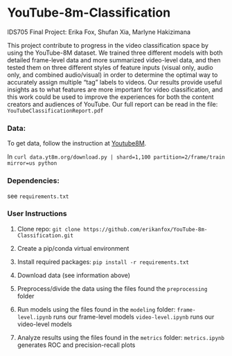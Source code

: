 # YouTube-8m-Classification
IDS705 Final Project: Erika Fox, Shufan Xia, Marlyne Hakizimana

This project contribute to progress in the video classification space by using the YouTube-8M dataset. We trained three different models with both detailed frame-level data and more summarized video-level data, and then tested them on three different styles of feature inputs (visual only, audio only, and combined audio/visual) in order to determine the optimal way to accurately assign multiple “tag” labels to videos. Our results provide useful insights as to what features are more important for video classification, and this work could be used to improve the experiences for both the content creators and audiences of YouTube. Our full report can be read in the file: `YouTubeClassificationReport.pdf` 


### Data:
  To get data, follow the instruction at [Youtube8M](https://research.google.com/youtube8m/download.html). 
  
  In 
  `curl data.yt8m.org/download.py | shard=1,100 partition=2/frame/train mirror=us python`
  
### Dependencies:
  see `requirements.txt`


### User Instructions

1) Clone repo: `git clone https://github.com/erikanfox/YouTube-8m-Classification.git`
2) Create a pip/conda virtual environment
3) Install required packages: `pip install -r requirements.txt`
4) Download data (see information above)
5) Preprocess/divide the data using the files found the `preprocessing` folder
    
6) Run models using the files found in the `modeling` folder: 
    `frame-level.ipynb` runs our frame-level models 
    `video-level.ipynb` runs our video-level models
    
7) Analyze results using the files found in the `metrics` folder:
     `metrics.ipynb` generates ROC and precision-recall plots

